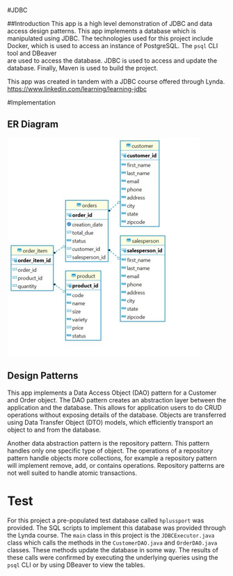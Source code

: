 #JDBC

##Introduction 
This app is a high level demonstration of JDBC and data access design patterns. 
This app implements a database which is manipulated using JDBC. The technologies used for this 
project include Docker, which is used to access an instance of PostgreSQL. The `psql` CLI tool and DBeaver  
are used to access the database. JDBC is used to access and update the database. Finally, 
Maven is used to build the project. 

This app was created in tandem with a JDBC course offered through Lynda.
https://www.linkedin.com/learning/learning-jdbc

#Implementation

## ER Diagram

![my image](./assets/ER_diagram.jpg)

## Design Patterns
This app implements a Data Access Object (DAO) pattern for a Customer and Order object. The DAO pattern creates an abstraction layer 
between the application and the database. This allows for application users to do CRUD operations without exposing 
details of the database. Objects are transferred using Data Transfer Object (DTO) models, which efficiently transport 
an object to and from the database. 

Another data abstraction pattern is the repository pattern. This pattern handles only one specific type of object. 
The operations of a repository pattern handle objects more collections, for example a repository pattern will implement
remove, add, or contains operations. Repository patterns are not well suited to handle atomic transactions.

# Test
For this project a pre-populated test database called `hplussport` was provided. The SQL scripts to implement this database
was provided through the Lynda course. The `main` class in this project is the `JDBCExecutor.java` class which calls the methods in the `CustomerDAO.java` and 
`OrderDAO.java` classes. These methods update the database in some way. The results of these calls were confirmed by 
executing the underlying queries using the `psql` CLI or by using DBeaver to view the tables. 

